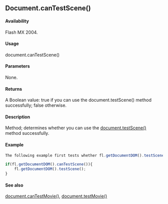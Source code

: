 ## Document.canTestScene()

#### Availability

Flash MX 2004.

#### Usage

document.canTestScene()

#### Parameters

None.

#### Returns

A Boolean value: true if you can use the document.testScene() method successfully; false otherwise.

#### Description

Method; determines whether you can use the [document.testScene()](../Document_object/docu5979.md) method successfully.

#### Example

```javascript
The following example first tests whether fl.getDocumentDOM().testScene() can be used successfully. If so, it calls the method.

if(fl.getDocumentDOM().canTestScene()){ 
    fl.getDocumentDOM().testScene();
}

```
#### See also

[document.canTestMovie()](../Document_object/docume27.md), [document.testMovie()](../Document_object/docu5948.md)
